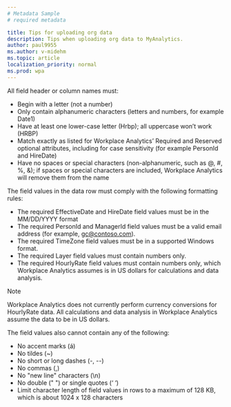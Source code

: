```yaml
---
# Metadata Sample
# required metadata

title: Tips for uploading org data
description: Tips when uploading org data to MyAnalytics. 
author: paul9955
ms.author: v-midehm
ms.topic: article
localization_priority: normal
ms.prod: wpa
---
```


All field header or column names must:

* Begin with a letter (not a number)
* Only contain alphanumeric characters (letters and numbers, for example Date1)
* Have at least one lower-case letter (Hrbp); all uppercase won’t work (HRBP)
* Match exactly as listed for Workplace Analytics’ Required and Reserved optional attributes, including for case sensitivity (for example PersonId and HireDate)
* Have no spaces or special characters (non-alphanumeric, such as @, #, %, &); if spaces or special characters are included, Workplace Analytics will remove them from the name

The field values in the data row must comply with the following formatting rules:

* The required EffectiveDate and HireDate field values must be in the MM/DD/YYYY format
* The required PersonId and ManagerId field values must be a valid email address (for example, gc@contoso.com). 
* The required TimeZone field values must be in a supported Windows format.
* The required Layer field values must contain numbers only.
* The required HourlyRate field values must contain numbers only, which Workplace Analytics assumes is in US dollars for calculations and data analysis.

>[!Note]
> Workplace Analytics does not currently perform currency conversions for HourlyRate data. All calculations and data analysis in Workplace Analytics assume the data to be in US dollars.

The field values also cannot contain any of the following:

* No accent marks (á)
* No tildes (~)
* No short or long dashes (-, --)
* No commas (,)
* No "new line" characters (\n)
* No double (" ") or single quotes (‘ ‘)
* Limit character length of field values in rows to a maximum of 128 KB, which is about 1024 x 128 characters
